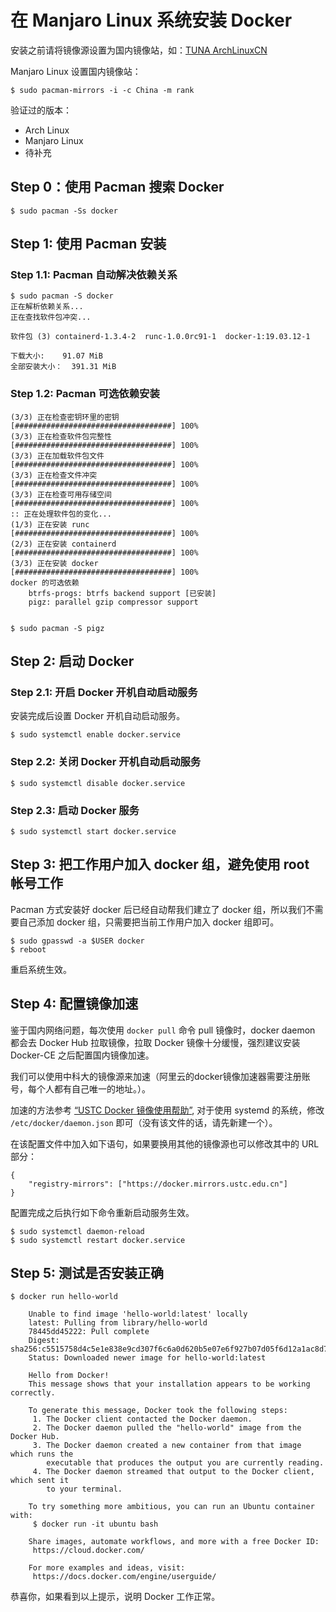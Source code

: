 # 在 Manjaro Linux 系统安装 Docker

安装之前请将镜像源设置为国内镜像站，如：[TUNA ArchLinuxCN](https://mirrors.tuna.tsinghua.edu.cn/help/archlinuxcn/)

Manjaro Linux 设置国内镜像站：

    $ sudo pacman-mirrors -i -c China -m rank


验证过的版本：

- Arch Linux
- Manjaro Linux
- 待补充


## Step 0：使用 Pacman 搜索 Docker

    $ sudo pacman -Ss docker

## Step 1: 使用 Pacman 安装

### Step 1.1: Pacman 自动解决依赖关系

    $ sudo pacman -S docker
	正在解析依赖关系...
	正在查找软件包冲突...

	软件包 (3) containerd-1.3.4-2  runc-1.0.0rc91-1  docker-1:19.03.12-1

	下载大小:    91.07 MiB
	全部安装大小：  391.31 MiB


### Step 1.2: Pacman 可选依赖安装

	(3/3) 正在检查密钥环里的密钥                                     [###################################] 100%
	(3/3) 正在检查软件包完整性                                       [###################################] 100%
	(3/3) 正在加载软件包文件                                         [###################################] 100%
	(3/3) 正在检查文件冲突                                           [###################################] 100%
	(3/3) 正在检查可用存储空间                                       [###################################] 100%
	:: 正在处理软件包的变化...
	(1/3) 正在安装 runc                                              [###################################] 100%
	(2/3) 正在安装 containerd                                        [###################################] 100%
	(3/3) 正在安装 docker                                            [###################################] 100%
	docker 的可选依赖
		btrfs-progs: btrfs backend support [已安装]
		pigz: parallel gzip compressor support


    $ sudo pacman -S pigz


## Step 2: 启动 Docker

### Step 2.1: 开启 Docker 开机自动启动服务

  安装完成后设置 Docker 开机自动启动服务。

    $ sudo systemctl enable docker.service


### Step 2.2: 关闭 Docker 开机自动启动服务

    $ sudo systemctl disable docker.service


### Step 2.3: 启动 Docker 服务

    $ sudo systemctl start docker.service


## Step 3: 把工作用户加入 docker 组，避免使用 root 帐号工作

  Pacman 方式安装好 docker 后已经自动帮我们建立了 docker 组，所以我们不需要自己添加 docker 组，只需要把当前工作用户加入 docker 组即可。

    $ sudo gpasswd -a $USER docker
    $ reboot


  重启系统生效。


## Step 4: 配置镜像加速

  鉴于国内网络问题，每次使用 `docker pull` 命令 pull 镜像时，docker daemon 都会去 Docker Hub 拉取镜像，拉取 Docker 镜像十分缓慢，强烈建议安装 Docker-CE 之后配置国内镜像加速。

  我们可以使用中科大的镜像源来加速（阿里云的docker镜像加速器需要注册账号，每个人都有自己唯一的地址。）。

  加速的方法参考 [“USTC Docker 镜像使用帮助”](https://lug.ustc.edu.cn/wiki/mirrors/help/docker), 对于使用 systemd 的系统，修改 `/etc/docker/daemon.json` 即可（没有该文件的话，请先新建一个）。

  在该配置文件中加入如下语句，如果要换用其他的镜像源也可以修改其中的 URL 部分：

    {
        "registry-mirrors": ["https://docker.mirrors.ustc.edu.cn"]
    }


  配置完成之后执行如下命令重新启动服务生效。


    $ sudo systemctl daemon-reload
    $ sudo systemctl restart docker.service


## Step 5: 测试是否安装正确

    $ docker run hello-world

        Unable to find image 'hello-world:latest' locally
        latest: Pulling from library/hello-world
        78445dd45222: Pull complete
        Digest: sha256:c5515758d4c5e1e838e9cd307f6c6a0d620b5e07e6f927b07d05f6d12a1ac8d7
        Status: Downloaded newer image for hello-world:latest

        Hello from Docker!
        This message shows that your installation appears to be working correctly.

        To generate this message, Docker took the following steps:
         1. The Docker client contacted the Docker daemon.
         2. The Docker daemon pulled the "hello-world" image from the Docker Hub.
         3. The Docker daemon created a new container from that image which runs the
            executable that produces the output you are currently reading.
         4. The Docker daemon streamed that output to the Docker client, which sent it
            to your terminal.

        To try something more ambitious, you can run an Ubuntu container with:
         $ docker run -it ubuntu bash

        Share images, automate workflows, and more with a free Docker ID:
         https://cloud.docker.com/

        For more examples and ideas, visit:
         https://docs.docker.com/engine/userguide/


  恭喜你，如果看到以上提示，说明 Docker 工作正常。
